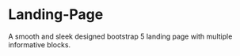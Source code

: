 # Landing-Page
A smooth and sleek designed bootstrap 5 landing page with multiple informative blocks.
